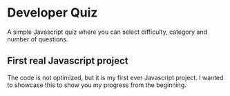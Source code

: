 # Developer Quiz

A simple Javascript quiz where you can select difficulty, category and number of questions.

## First real Javascript project

The code is not optimized, but it is my first ever Javascript project. I wanted to showcase this to show you my progress from the beginning.
